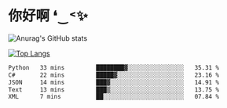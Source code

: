 # 你好啊 ❛‿˂✨

![Anurag's GitHub stats](https://github-readme-stats.vercel.app/api?username=ZombieFly&count_private=true&show_icons=true)

[![Top Langs](https://github-readme-stats.vercel.app/api/top-langs/?username=ZombieFly&layout=compact&count_private=true&hide=Ruby,makefile)](https://github.com/anuraghazra/github-readme-stats)

<!--START_SECTION:waka-->

```txt
Python   33 mins         ████████▓░░░░░░░░░░░░░░░░   35.31 %
C#       22 mins         █████▓░░░░░░░░░░░░░░░░░░░   23.16 %
JSON     14 mins         ███▓░░░░░░░░░░░░░░░░░░░░░   14.91 %
Text     13 mins         ███▒░░░░░░░░░░░░░░░░░░░░░   13.75 %
XML      7 mins          ██░░░░░░░░░░░░░░░░░░░░░░░   07.84 %
```

<!--END_SECTION:waka-->
